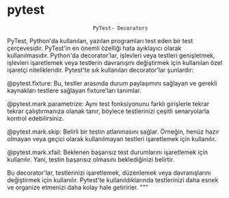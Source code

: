 # pytest
                                PyTest- Decorators
PyTest, Python'da kullanılan, yazılan programları test eden bir test çerçevesidir. 
PyTest'in en önemli özelliği hata ayıklayıcı olarak kullanılmasıdır. 
Python'da decorator'lar, işlevleri veya testleri genişletmek, 
işlevleri işaretlemek veya testlerin davranışını değiştirmek için kullanılan özel işaretçi nitelikleridir.
Pytest'te sık kullanılan decorator'lar şunlardır: 

@pytest.fixture: Bu, testler arasında durum paylaşımını sağlayan ve gerekli kaynakları testlere sağlayan fixture'ları tanımlar.

@pytest.mark.parametrize: Aynı test fonksiyonunu farklı girişlerle tekrar tekrar çalıştırmanıza olanak tanır, böylece testlerinizi çeşitli senaryolarla kontrol edebilirsiniz. 

@pytest.mark.skip: Belirli bir testin atlanmasını sağlar. Örneğin, henüz hazır olmayan veya geçici olarak kullanılmayan testleri işaretlemek için kullanılır. 

@pytest.mark.xfail: Beklenen başarısız test durumlarını işaretlemek için kullanılır. Yani, testin başarısız olmasını beklediğinizi belirtir. 

Bu decorator'lar, testlerinizi işaretlemek, düzenlemek veya davranışlarını değiştirmek için kullanılır. 
Pytest'te kullanıldıklarında testlerinizi daha esnek ve organize etmenizi daha kolay hale getirirler. """
